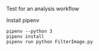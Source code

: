 

Test for an analysis workflow

Install pipenv

    pipenv --python 3
    pipenv install 
    pipenv run python FilterImage.py 
    
    
    

